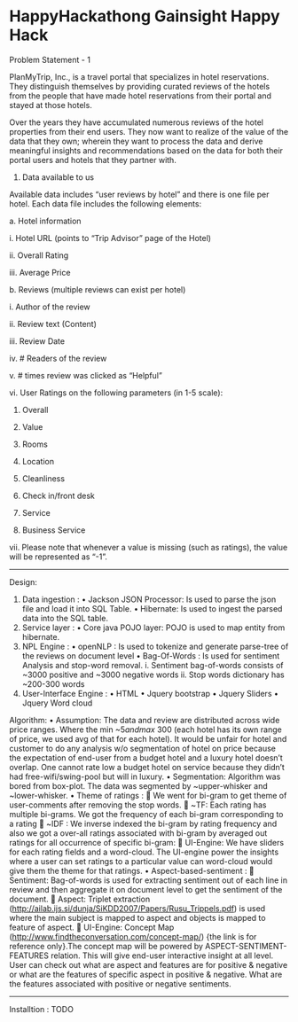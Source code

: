 # HappyHackathong Gainsight Happy Hack
Problem Statement - 1

PlanMyTrip, Inc., is a travel portal that specializes in hotel reservations. They distinguish themselves by providing curated reviews of the hotels from the people that have made hotel reservations from their portal and stayed at those hotels.

Over the years they have accumulated numerous reviews of the hotel properties from their end users. They now want to realize of the value of the data that they own; wherein they want to process the data and derive meaningful insights and recommendations based on the data for both their portal users and hotels that they partner with.

1. Data available to us

Available data includes “user reviews by hotel” and there is one file per hotel. Each data file includes the following elements:

a. Hotel information

i. Hotel URL (points to “Trip Advisor” page of the Hotel)

ii. Overall Rating

iii. Average Price

b. Reviews (multiple reviews can exist per hotel)

i. Author of the review

ii. Review text (Content)

iii. Review Date

iv. # Readers of the review

v. # times review was clicked as “Helpful”

vi. User Ratings on the following parameters (in 1-5 scale):

1. Overall

2. Value

3. Rooms

4. Location

5. Cleanliness

6. Check in/front desk

7. Service

8. Business Service

vii. Please note that whenever a value is missing (such as ratings), the value will be represented as “-1”.

____________________________________________________________________________________________________________
Design: 
1.	Data ingestion : 
•	Jackson JSON Processor: Is used to parse the json file and load it into SQL Table.
•	Hibernate:  Is used to ingest the parsed data into the SQL table.
2.	Service layer : 
•	Core java POJO layer: POJO is used to map entity from hibernate.
3.	NPL Engine : 
•	openNLP : Is used to tokenize and generate parse-tree of the reviews on document level
•	Bag-Of-Words : Is used for sentiment Analysis and stop-word removal. 
i.	Sentiment bag-of-words consists of ~3000 positive and ~3000 negative words
ii.	Stop words dictionary has  ~200-300 words
4.	User-Interface Engine :
•	HTML 
•	Jquery bootstrap 
•	Jquery Sliders
•	Jquery Word cloud

Algorithm: 
•	Assumption: The data and review are distributed across wide price ranges. Where the min ~$5 and max ~$300 (each hotel has its own range of price, we used avg of that for each hotel).
It would be unfair for hotel and customer to do any analysis w/o segmentation of hotel on price because the expectation of end-user from a budget hotel and a luxury hotel doesn’t overlap. One cannot rate low a budget hotel on service because they didn’t had free-wifi/swing-pool but will in luxury. 
•	Segmentation:  Algorithm was bored from box-plot. The data was segmented by ~upper-whisker and ~lower-whisker. 
•	Theme of ratings : 
	We went for bi-gram to get theme of user-comments after removing the stop words.
	~TF: Each rating has multiple bi-grams. We got the frequency of each bi-gram corresponding to a rating 
	~IDF : We inverse indexed the bi-gram by rating frequency and also we got a over-all ratings associated with bi-gram by averaged out ratings for all occurrence of specific bi-gram: 
	UI-Engine: We have sliders for each rating fields and a word-cloud. The UI-engine power the insights where a user can set ratings to a particular value can word-cloud would give them the theme for that ratings. 
•	Aspect-based-sentiment : 
	Sentiment: Bag-of-words is used for extracting sentiment out of each line in review and then aggregate it on document level to get the sentiment of the document.
	Aspect: Triplet extraction (http://ailab.ijs.si/dunja/SiKDD2007/Papers/Rusu_Trippels.pdf) is used where the main subject is mapped to aspect and objects is mapped to feature of aspect.
	UI-Engine: Concept Map (http://www.findtheconversation.com/concept-map/) {the link is for reference only}.The concept map will  be powered by ASPECT-SENTIMENT-FEATURES relation.
This will give end-user interactive insight at all level. User can check out what are aspect and features are for positive & negative or what are the features of specific aspect in positive & negative. What are the features associated with positive or negative sentiments.

____________________________________________________________________________________________________________
Installtion : 
TODO 

